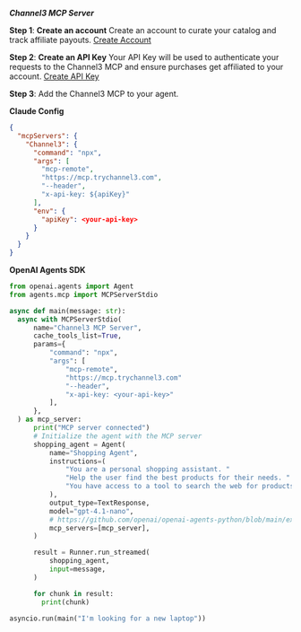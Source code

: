 **_Channel3 MCP Server_**

**Step 1**: **Create an account**
Create an account to curate your catalog and track affiliate payouts. [Create Account](https://trychannel3.com/sign-up)

**Step 2**: **Create an API Key**
Your API Key will be used to authenticate your requests to the Channel3 MCP and ensure purchases get affiliated to your account. [Create API Key](https://trychannel3.com/dashboard/api)

**Step 3**: Add the Channel3 MCP to your agent.

**Claude Config**

```json
{
  "mcpServers": {
    "Channel3": {
      "command": "npx",
      "args": [
        "mcp-remote",
        "https://mcp.trychannel3.com",
	    "--header",
	    "x-api-key: ${apiKey}"
      ],
      "env": {
        "apiKey": <your-api-key>
      }
    }
  }
}
```

**OpenAI Agents SDK**

```python
from openai.agents import Agent
from agents.mcp import MCPServerStdio

async def main(message: str):
  async with MCPServerStdio(
      name="Channel3 MCP Server",
      cache_tools_list=True,
      params={
          "command": "npx",
          "args": [
              "mcp-remote",
              "https://mcp.trychannel3.com"
              "--header",
              "x-api-key: <your-api-key>"
          ],
      },
  ) as mcp_server:
      print("MCP server connected")
      # Initialize the agent with the MCP server
      shopping_agent = Agent(
          name="Shopping Agent",
          instructions=(
              "You are a personal shopping assistant. "
              "Help the user find the best products for their needs. "
              "You have access to a tool to search the web for products."
          ),
          output_type=TextResponse,
          model="gpt-4.1-nano",
          # https://github.com/openai/openai-agents-python/blob/main/examples/mcp/sse_example/main.py
          mcp_servers=[mcp_server],
      )

      result = Runner.run_streamed(
          shopping_agent,
          input=message,
      )

      for chunk in result:
        print(chunk)

asyncio.run(main("I'm looking for a new laptop"))
```
